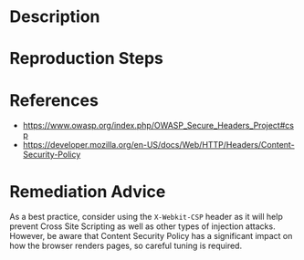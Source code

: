 # Description


# Reproduction Steps


# References

- https://www.owasp.org/index.php/OWASP_Secure_Headers_Project#csp
- https://developer.mozilla.org/en-US/docs/Web/HTTP/Headers/Content-Security-Policy


# Remediation Advice

As a best practice, consider using the `X-Webkit-CSP` header as it will help prevent Cross Site Scripting as well as other types of injection attacks. However, be aware that Content Security Policy has a significant impact on how the browser renders pages, so careful tuning is required.